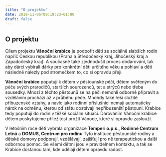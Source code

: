 ```yaml
---
title: "O projektu"
date: 2019-11-06T09:19:23+01:00
draft: false
---
```


## O projektu

Cílem projektu **Vánoční krabice** je podpořit děti ze sociálně slabších rodin napříč Českou republikou (Praha a Středočeský kraj, Jihočeský kraj a Západočeský kraj). A současně také zjednodušit proces obdarování, tak aby dárci vybírali dárky pro konkrétní děti určitého věku a pohlaví a děti následně nalezly pod stromečkem to, co si opravdu přejí.

**Vánoční krabice** poputují k dětem v pěstounské péči, dětem svěřeným do péče svých prarodičů, starších sourozenců, tet a strýců nebo třeba sousedky. Mnozí z těchto pěstounů se na péči nemohli odborně připravit a vzděláním prochází až v průběhu péče. Mnohdy také řeší složité příbuzenské vztahy, a navíc jako rodinní příslušníci nemají automaticky nárok na odměnu, kterou od státu dostávají nepříbuzenští pěstouni. Krabice tedy poputují do rodin v těžké sociální situaci. Darováním Vánoční krabice dětem poskytujeme příležitost prožít Vánoce, které si opravdu zaslouží.

V letošním roce děti vybrala organizace **Temperi o.p.s.**, **Rodinné Centrum Letná** a **DOMUS, Centrum pro rodinu** Tyto instituce pěstounské rodiny a dětské domovy podporují, vzdělávají, zajišťují pro ně terapeutickou a další odbornou pomoc. Se všemi dětmi jsou v pravidelném kontaktu, a tak se Krabice dostanou tam, kde udělají dětem opravdu radost.
